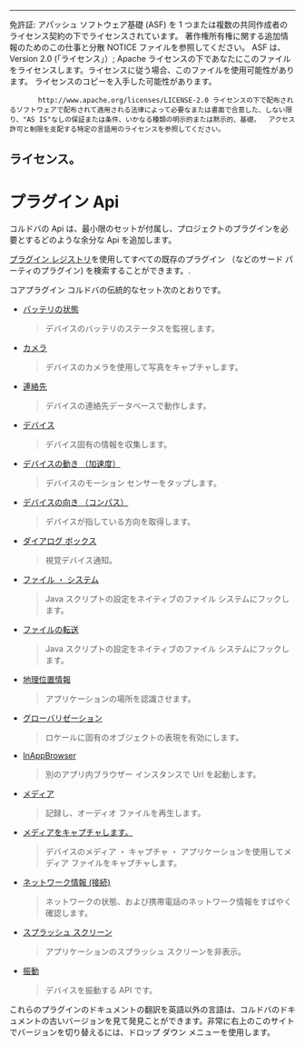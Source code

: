 ---

免許証: アパッシュ ソフトウェア基礎 (ASF) を 1 つまたは複数の共同作成者のライセンス契約の下でライセンスされています。 著作権所有権に関する追加情報のためのこの仕事と分散 NOTICE ファイルを参照してください。 ASF は、Version 2.0 (「ライセンス」）; Apache ライセンスの下であなたにこのファイルをライセンスします。ライセンスに従う場合、このファイルを使用可能性があります。 ライセンスのコピーを入手した可能性があります。

           http://www.apache.org/licenses/LICENSE-2.0 ライセンスの下で配布されるソフトウェアで配布されて適用される法律によって必要なまたは書面で合意した、しない限り、"AS IS"なしの保証または条件、いかなる種類の明示的または黙示的、基礎。  アクセス許可と制限を支配する特定の言語用のライセンスを参照してください。
    

## ライセンス。

# プラグイン Api

コルドバの Api は、最小限のセットが付属し、プロジェクトのプラグインを必要とするどのような余分な Api を追加します。

[プラグイン レジストリ][1]を使用してすべての既存のプラグイン （などのサード パーティのプラグイン) を検索することができます。.

 [1]: http://plugins.cordova.io/

コアプラグイン コルドバの伝統的なセット次のとおりです。

*   [バッテリの状態][2]
    
    > デバイスのバッテリのステータスを監視します。

*   [カメラ][3]
    
    > デバイスのカメラを使用して写真をキャプチャします。

*   [連絡先][4]
    
    > デバイスの連絡先データベースで動作します。

*   [デバイス][5]
    
    > デバイス固有の情報を収集します。

*   [デバイスの動き （加速度）][6]
    
    > デバイスのモーション センサーをタップします。

*   [デバイスの向き （コンパス）][7]
    
    > デバイスが指している方向を取得します。

*   [ダイアログ ボックス][8]
    
    > 視覚デバイス通知。

*   [ファイル ・ システム][9]
    
    > Java スクリプトの設定をネイティブのファイル システムにフックします。

*   [ファイルの転送][10]
    
    > Java スクリプトの設定をネイティブのファイル システムにフックします。

*   [地理位置情報][11]
    
    > アプリケーションの場所を認識させます。

*   [グローバリゼーション][12]
    
    > ロケールに固有のオブジェクトの表現を有効にします。

*   [InAppBrowser][13]
    
    > 別のアプリ内ブラウザー インスタンスで Url を起動します。

*   [メディア][14]
    
    > 記録し、オーディオ ファイルを再生します。

*   [メディアをキャプチャします。][15]
    
    > デバイスのメディア ・ キャプチャ ・ アプリケーションを使用してメディア ファイルをキャプチャします。

*   [ネットワーク情報 (接続)][16]
    
    > ネットワークの状態、および携帯電話のネットワーク情報をすばやく確認します。

*   [スプラッシュ スクリーン][17]
    
    > アプリケーションのスプラッシュ スクリーンを非表示。

*   [振動][18]
    
    > デバイスを振動する API です。

 [2]: https://github.com/apache/cordova-plugin-battery-status/blob/master/doc/index.md
 [3]: https://github.com/apache/cordova-plugin-camera/blob/master/doc/index.md
 [4]: https://github.com/apache/cordova-plugin-contacts/blob/master/doc/index.md
 [5]: https://github.com/apache/cordova-plugin-device/blob/master/doc/index.md
 [6]: https://github.com/apache/cordova-plugin-device-motion/blob/master/doc/index.md
 [7]: https://github.com/apache/cordova-plugin-device-orientation/blob/master/doc/index.md
 [8]: https://github.com/apache/cordova-plugin-dialogs/blob/master/doc/index.md
 [9]: https://github.com/apache/cordova-plugin-file/blob/master/doc/index.md
 [10]: https://github.com/apache/cordova-plugin-file-transfer/blob/master/doc/index.md
 [11]: https://github.com/apache/cordova-plugin-geolocation/blob/master/doc/index.md
 [12]: https://github.com/apache/cordova-plugin-globalization/blob/master/doc/index.md
 [13]: https://github.com/apache/cordova-plugin-inappbrowser/blob/master/doc/index.md
 [14]: https://github.com/apache/cordova-plugin-media/blob/master/doc/index.md
 [15]: https://github.com/apache/cordova-plugin-media-capture/blob/master/doc/index.md
 [16]: https://github.com/apache/cordova-plugin-network-information/blob/master/doc/index.md
 [17]: https://github.com/apache/cordova-plugin-splashscreen/blob/master/doc/index.md
 [18]: https://github.com/apache/cordova-plugin-vibration/blob/master/doc/index.md

これらのプラグインのドキュメントの翻訳を英語以外の言語は、コルドバのドキュメントの古いバージョンを見て発見ことができます。非常に右上のこのサイトでバージョンを切り替えるには、ドロップ ダウン メニューを使用します。
